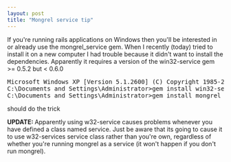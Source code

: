 ```yaml
---
layout: post
title: "Mongrel service tip"
---
```


If you're running rails applications on Windows then you'll be interested in or already use the mongrel_service gem. When I recently (today) tried to install it on a new computer I had trouble because it didn't want to install the dependencies. Apparently it requires a version of the win32-service gem &gt;= 0.5.2 but &lt; 0.6.0
<div class="CodeRay">
<pre>Microsoft Windows XP [Version 5.1.2600] (C) Copyright 1985-2001 Microsoft Corp.
C:\Documents and Settings\Administrator&gt;gem install win32-service -v 0.5.2
C:\Documents and Settings\Administrator&gt;gem install mongrel_service</pre>
</div>
should do the trick

<strong>UPDATE: </strong>Apparently using w32-service causes problems whenever you have defined a class named service. Just be aware that its going to cause it to use w32-services service class rather than you're own, regardless of whether you're running mongrel as a service (it won't happen if you don't run mongrel).

